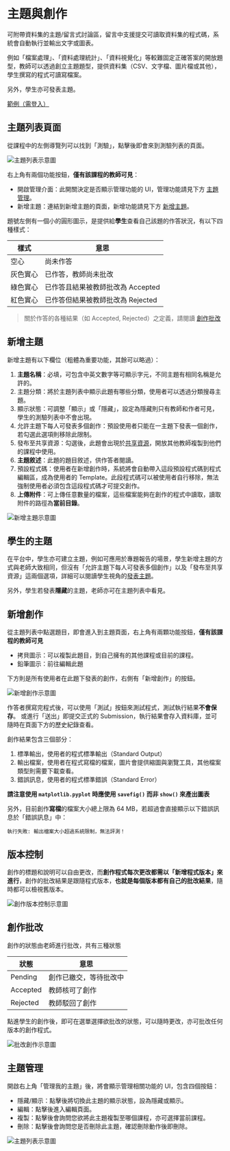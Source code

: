 # 主題與創作


可附帶資料集的主題/留言式討論區，留言中支援提交可讀取資料集的程式碼，系統會自動執行並輸出文字或圖表。

例如「檔案處理」、「資料處理統計」、「資料視覺化」等較難固定正確答案的開放題型，教師可以透過創立主題題型，提供資料集（CSV、文字檔、圖片檔或其他），學生撰寫的程式可讀寫檔案。

另外，學生亦可發表主題。

[範例（需登入）](https://pyshare.noj.tw/course/605a1ef29060c7c239d0548a/problem/230)

## 主題列表頁面

從課程中的左側導覽列可以找到「測驗」，點擊後即會來到測驗列表的頁面。

![主題列表示意圖](../images/problem-list.png)

右上角有兩個功能按鈕，**僅有該課程的教師可見**：
- 開啟管理介面：此開關決定是否顯示管理功能的 UI，管理功能請見下方 [主題管理](#主題管理)。
- 新增主題：連結到新增主題的頁面，新增功能請見下方 [新增主題](#新增主題)。

題號左側有一個小的圓形圖示，是提供給**學生**查看自己該題的作答狀況，有以下四種樣式：

| 樣式                          | 意思                              |
|-----------------------------|---------------------------------|
| <status-icon s="n" />空心     | 尚未作答                          |
| <status-icon s="p" />灰色實心 | 已作答，教師尚未批改               |
| <status-icon s="a" />綠色實心 | 已作答且結果被教師批改為 Accepted |
| <status-icon s="w" />紅色實心 | 已作答但結果被教師批改為 Rejected |

> 關於作答的各種結果（如 Accepted, Rejected）之定義，請閱讀 [創作批改](#創作批改)


## 新增主題

新增主題有以下欄位（粗體為重要功能，其餘可以略過）：
1. **主題名稱**：必填，可包含中英文數字等可顯示字元，不同主題有相同名稱是允許的。
2. 主題分類：將於主題列表中顯示此題有哪些分類，使用者可以透過分類搜尋主題。
3. 顯示狀態：可調整「顯示」或「隱藏」，設定為隱藏則只有教師和作者可見，學生的測驗列表中不會出現。
4. 允許主題下每人可發表多個創作：預設使用者只能在一主題下發表一個創作，若勾選此選項則移除此限制。
5. 發布至共享資源：勾選後，此題會出現於[共享資源](/guide/teacher-share)，開放其他教師複製到他們的課程中使用。
6. **主題敘述**：此題的題目敘述，供作答者閱讀。
7. 預設程式碼：使用者在新增創作時，系統將會自動帶入這段預設程式碼到程式編輯區，成為使用者的 Template。此段程式碼可以被使用者自行移除，無法強制使用者必須包含這段程式碼才可提交創作。
8. **上傳附件**：可上傳任意數量的檔案，這些檔案能夠在創作的程式中讀取，讀取附件的路徑為**當前目錄**。

![新增主題示意圖](../images/create-problem.jpg)

## 學生的主題

在平台中，學生亦可建立主題，例如可應用於專題報告的場景，學生新增主題的方式與老師大致相同，但沒有「允許主題下每人可發表多個創作」以及「發布至共享資源」這兩個選項，詳細可以閱讀學生視角的[發表主題](/guide/student-problem)。

另外，學生若發表**隱藏**的主題，老師亦可在主題列表中看見。


## 新增創作

從主題列表中點選題目，即會進入到主題頁面，右上角有兩顆功能按鈕，**僅有該課程的教師可見**
- 拷貝圖示：可以複製此題目，到自己擁有的其他課程或目前的課程。
- 鉛筆圖示：前往編輯此題

下方則是所有使用者在此題下發表的創作，右側有「新增創作」的按鈕。

![新增創作示意圖](../images/create-creation.jpg)

作答者撰寫完程式後，可以使用「測試」按鈕來測試程式，測試執行結果**不會保存**。
或進行「送出」即提交正式的 Submission，執行結果會存入資料庫，並可隨時在頁面下方的歷史紀錄查看。

創作結果包含三個部分：
1. 標準輸出，使用者的程式標準輸出（Standard Output）
2. 輸出檔案，使用者在程式寫檔的檔案，圖片會提供縮圖與瀏覽工具，其他檔案類型則需要下載查看。
3. 錯誤訊息，使用者的程式標準錯誤（Standard Error）

**請注意使用 `matplotlib.pyplot` 時應使用 `savefig()` 而非 `show()` 來產出圖表**

另外，目前創作**寫檔**的檔案大小總上限為 64 MB，若超過會直接顯示以下錯誤訊息於「錯誤訊息」中：
```
執行失敗: 輸出檔案大小超過系統限制，無法評測！
```


## 版本控制

創作的標題和說明可以自由更改，而**創作程式每次更改都需以「新增程式版本」來進行**，創作的批改結果是跟隨程式版本，**也就是每個版本都有自己的批改結果**，隨時都可以檢視舊版本。

![創作版本控制示意圖](../images/comment-version.png)


## 創作批改

創作的狀態由老師進行批改，共有三種狀態

| 狀態     | 意思                  |
|----------|---------------------|
| Pending  | 創作已繳交，等待批改中 |
| Accepted | 教師核可了創作        |
| Rejected | 教師駁回了創作        |

點進學生的創作後，即可在選單選擇欲批改的狀態，可以隨時更改，亦可批改任何版本的創作程式。

![批改創作示意圖](../images/grade-creation.png)


## 主題管理

開啟右上角「管理我的主題」後，將會顯示管理相關功能的 UI，包含四個按鈕：
- 隱藏/顯示：點擊後將切換此主題的顯示狀態，設為隱藏或顯示。
- 編輯：點擊後進入編輯頁面。
- 複製：點擊後會詢問您欲將此主題複製至哪個課程，亦可選擇當前課程。
- 刪除：點擊後會詢問您是否刪除此主題，確認刪除動作後即刪除。

![主題列表示意圖](../images/manage-problem.png)
